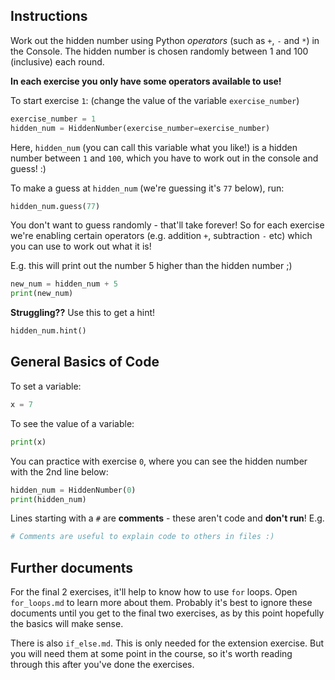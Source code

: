 ## Instructions

Work out the hidden number using Python *operators*
(such as `+`, `-` and `*`) in the Console. The hidden number is
chosen randomly between 1 and 100 (inclusive) each round.

**In each exercise you only have some operators available to use!**

To start exercise `1`: (change the value of the variable `exercise_number`)

```python
exercise_number = 1
hidden_num = HiddenNumber(exercise_number=exercise_number)
```

Here, `hidden_num` (you can call this variable what you like!) is a hidden number
between `1` and `100`, which you have to work out in the console and guess! :)

To make a guess at `hidden_num` (we're guessing it's `77` below), run:
```python
hidden_num.guess(77)
```

You don't want to guess randomly - that'll take forever! So for each exercise we're enabling certain operators (e.g. addition `+`, subtraction `-` etc) which you can use to work out what it is!

E.g. this will print out the number 5 higher than the hidden number ;)
```python
new_num = hidden_num + 5
print(new_num)
```

**Struggling??** Use this to get a hint!

```python
hidden_num.hint()
```

## General Basics of Code

To set a variable:
```python
x = 7
```

To see the value of a variable:
```python
print(x)
```


You can practice with exercise `0`, where you can see the
hidden number with the 2nd line below:

```python
hidden_num = HiddenNumber(0)
print(hidden_num)
```


 Lines starting with a `#` are **comments** - these aren't code and **don't run**! E.g.
```python
# Comments are useful to explain code to others in files :)
```

## Further documents

For the final 2 exercises, it'll help to know how to use `for` loops.
Open `for_loops.md` to learn more about them. Probably it's best to ignore these documents until you get to the final two exercises, as by this point hopefully the basics will make sense.


There is also `if_else.md`. This is only needed for the extension exercise. But you will need them at some point in the course, so it's worth reading through this after you've done the exercises.